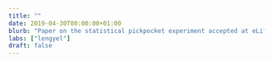 ```yaml
---
title: ""
date: 2019-04-30T00:00:00+01:00
blurb: "Paper on the statistical pickpocket experiment accepted at eLife"
labs: ["lengyel"]
draft: false
---
```


